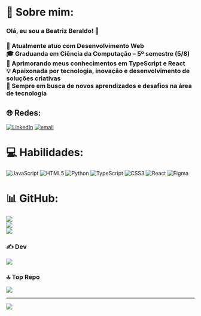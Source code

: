# 💫 Sobre mim:
### Olá, eu sou a Beatriz Beraldo! 👋<br><br>🔭 Atualmente atuo com **Desenvolvimento Web**  <br>🎓 Graduanda em **Ciência da Computação** – 5º semestre (5/8)  <br>🌱 Aprimorando meus conhecimentos em **TypeScript** e **React**  <br>💡 Apaixonada por tecnologia, inovação e desenvolvimento de soluções criativas  <br>💼 Sempre em busca de novos aprendizados e desafios na área de tecnologia 


## 🌐 Redes:
[![LinkedIn](https://img.shields.io/badge/LinkedIn-%230077B5.svg?logo=linkedin&logoColor=white)](https://linkedin.com/in/http://www.linkedin.com/in/beatrizberaldo) [![email](https://img.shields.io/badge/Email-D14836?logo=gmail&logoColor=white)](mailto:beabberaldo@gmail.com) 

# 💻 Habilidades:
![JavaScript](https://img.shields.io/badge/javascript-%23323330.svg?style=flat-square&logo=javascript&logoColor=%23F7DF1E) ![HTML5](https://img.shields.io/badge/html5-%23E34F26.svg?style=flat-square&logo=html5&logoColor=white) ![Python](https://img.shields.io/badge/python-3670A0?style=flat-square&logo=python&logoColor=ffdd54) ![TypeScript](https://img.shields.io/badge/typescript-%23007ACC.svg?style=flat-square&logo=typescript&logoColor=white) ![CSS3](https://img.shields.io/badge/css3-%231572B6.svg?style=flat-square&logo=css3&logoColor=white) ![React](https://img.shields.io/badge/react-%2320232a.svg?style=flat-square&logo=react&logoColor=%2361DAFB) ![Figma](https://img.shields.io/badge/figma-%23F24E1E.svg?style=flat-square&logo=figma&logoColor=white)
# 📊 GitHub:
![](https://github-readme-stats.vercel.app/api?username=bberaldo&theme=cobalt&hide_border=false&include_all_commits=false&count_private=false)<br/>
![](https://nirzak-streak-stats.vercel.app/?user=bberaldo&theme=cobalt&hide_border=false)<br/>
![](https://github-readme-stats.vercel.app/api/top-langs/?username=bberaldo&theme=cobalt&hide_border=false&include_all_commits=false&count_private=false&layout=compact)

### ✍️ Dev 
![](https://quotes-github-readme.vercel.app/api?type=vetical&theme=radical)

### 🔝 Top Repo
![](https://github-contributor-stats.vercel.app/api?username=bberaldo&limit=5&theme=dark&combine_all_yearly_contributions=true)

---
[![](https://visitcount.itsvg.in/api?id=bberaldo&icon=1&color=0)](https://visitcount.itsvg.in)

<!-- Proudly created with GPRM ( https://gprm.itsvg.in ) -->

